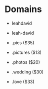 # Domains

* leahdavid
* leah-david

* .pics ($35)
* .pictures ($13)
* .photos ($20)
* .wedding ($30)
* .love ($33)
